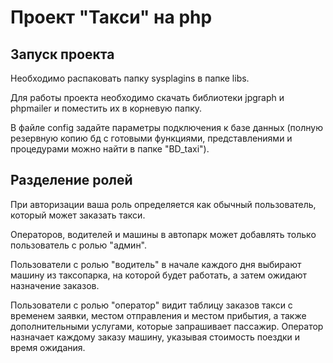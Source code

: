 <h1>Проект "Такси" на php</h1>

<h2>Запуск проекта</h2>
<p>Необходимо распаковать папку sysplagins в папке libs.</p>
<p>Для работы проекта необходимо скачать библиотеки jpgraph и phpmailer и поместить их в корневую папку.</p>
<p>В файле config задайте параметры подключения к базе данных (полную резервную копию бд с готовыми функциями, представлениями и процедурами можно найти в папке "BD_taxi").</p>

<h2>Разделение ролей</h2>
<p>При авторизации ваша роль определяется как обычный пользователь, который может заказать такси.</p>

<p>Операторов, водителей и машины в автопарк может добавлять только пользователь с ролью "админ".</p>

<p>Пользователи с ролью "водитель" в начале каждого дня выбирают машину из таксопарка, на которой будет работать, а затем ожидают назначение заказов.</p>

<p>Пользователи с ролью "оператор" видит таблицу заказов такси с временем заявки, местом отправления и местом прибытия, а также дополнительными услугами, которые запрашивает пассажир. Оператор назначает каждому заказу машину, указывая стоимость поездки и время ожидания.</p>

